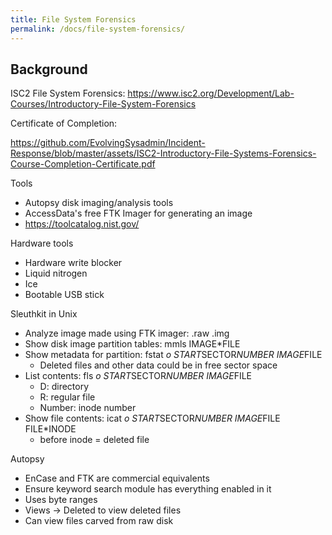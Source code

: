 ```yaml
---
title: File System Forensics
permalink: /docs/file-system-forensics/
---
```


## Background

ISC2 File System Forensics: <https://www.isc2.org/Development/Lab-Courses/Introductory-File-System-Forensics>

Certificate of Completion:

https://github.com/EvolvingSysadmin/Incident-Response/blob/master/assets/ISC2-Introductory-File-Systems-Forensics-Course-Completion-Certificate.pdf

Tools
* Autopsy disk imaging/analysis tools
* AccessData's free FTK Imager for generating an image
* https://toolcatalog.nist.gov/ 

Hardware tools
* Hardware write blocker
* Liquid nitrogen
* Ice
* Bootable USB stick

Sleuthkit in Unix
* Analyze image made using FTK imager: .raw .img
* Show disk image partition tables: mmls IMAGE*FILE
* Show metadata for partition: fstat *o START*SECTOR*NUMBER IMAGE*FILE
  * Deleted files and other data could be in free sector space
* List contents: fls *o START*SECTOR*NUMBER IMAGE*FILE
  * D: directory
  * R: regular file
  * Number: inode number
* Show file contents: icat *o START*SECTOR*NUMBER IMAGE*FILE FILE*INODE
  *  before inode = deleted file

Autopsy

* EnCase and FTK are commercial equivalents
* Ensure keyword search module has everything enabled in it
* Uses byte ranges
* Views → Deleted to view deleted files
* Can view files carved from raw disk
